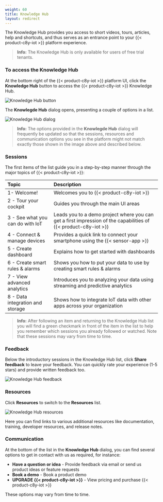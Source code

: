 ```yaml
---
weight: 60
title: Knowledge Hub
layout: redirect
---
```


The Knowledge Hub provides you access to short videos, tours, articles, help and shortcuts, and thus serves as an entrance point to your {{< product-c8y-iot >}} platform experience.

>**Info:** The Knowledge Hub is only available for users of free trial tenants.

### To access the Knowledge Hub

At the bottom right of the {{< product-c8y-iot >}} platform UI, click the **Knowledge Hub** button to access the {{< product-c8y-iot >}} Knowledge Hub.

![Knowledge Hub button](/images/users-guide/getting-started/getting-started-knowledge-hub-button.png)

The **Knowlegde Hub** dialog opens, presenting a couple of options in a list.

![Knowledge Hub dialog](/images/users-guide/getting-started/getting-started-knowledge-hub-dialog.png)

>**Info:** The options provided in the **Knowlegde Hub** dialog will frequently be updated so that the sessions, resources and communication options you see in the platform might not match exactly those shown in the image above and described below.

### Sessions

The first items of the list guide you in a step-by-step manner through the major topics of {{< product-c8y-iot >}}:

|Topic|Description|
|:---|:---|
|1- Welcome!|Welcomes you to {{< product-c8y-iot >}}|
|2 - Tour your cockpit|Guides you through the main UI areas|
|3 - See what you can do with IoT|Leads you to a demo project where you can get a first impression of the capabilities of {{< product-c8y-iot >}}|
|4 - Connect & manage devices|Provides a quick link to connect your smartphone using the {{< sensor-app >}}|
|5 - Create dashboard|Explains how to get started with dashboards|
|6 - Create smart rules & alarms|Shows you how to put your data to use by creating smart rules & alarms|
|7 - View advanced analytics|Introduces you to analyzing your data using streaming and predictive analytics|
|8 - Data integration and storage|Shows how to integrate IoT data with other apps across your organization|

>**Info:** After following an item and returning to the Knowledge Hub list you will find a green checkmark in front of the item in the list to help you remember which sessions you already followed or watched. Note that these sessions may vary from time to time.  


### Feedback

Below the introductory sessions in the Knowledge Hub list, click **Share feedback** to leave your feedback. You can quickly rate your experience (1-5 stars) and provide written feedback too.

![Knowledge Hub feedback](/images/users-guide/getting-started/getting-started-knowledge-hub-feedback.png)

### Resources

Click **Resources** to switch to the **Resources** list.

![Knowledge Hub resources](/images/users-guide/getting-started/getting-started-knowledge-hub-resources.png)

Here you can find links to various additional resources like documentation, training, developer resources, and release notes.

### Communication

At the bottom of the list in the **Knowledge Hub** dialog, you can find several options to get in contact with us as required, for instance:

* **Have a question or idea** - Provide feedback via email or send us product ideas or feature requests
* **Book a demo** - Book a product demo
* **UPGRADE {{< product-c8y-iot >}}** - View pricing and purchase {{< product-c8y-iot >}}

These options may vary from time to time.
